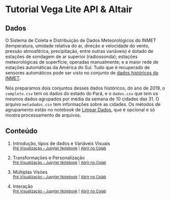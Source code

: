 # Tutorial Vega Lite API & Altair


## Dados

O Sistema de Coleta e Distribuição de Dados Meteorológicos do INMET (temperatura, umidade relativa do ar, direção e velocidade do vento, pressão atmosférica, precipitação, entre outras variáveis) é dotado de estações de sondagem de ar superior (radiossonda); estações meteorológicas de superfície, operadas manualmente; e a maior rede de estações automáticas da América do Sul. Tudo que é recuperado de sensores automáticos pode ser visto no conjunto de [dados históricos do INMET](https://portal.inmet.gov.br/dadoshistoricos).

Nós preparamos dois conjuntos desses dados históricos, do ano de 2019, o `completo.csv` tem os dados do estado do Pará, e o `dados.csv` que tem os mesmos dados agrupados por média da semana de 10 cidades das 31. O arquivo `metadados.csv` tem informações sobre as cidades. Os métodos de agrupamento estão no notebook de [Limpar Dados](), que é opcional e só mostra processamento de arquivos.


## Conteúdo

1. Introdução, tipos de dados e Variáveis Visuais <br/>
   <small>
     [Pré Visualização - Jupyter Notebook](https://nbviewer.jupyter.org/github/tiagodavi70/vl-altair-tutorial/blob/fe19f55f0d595e07fe722822a1c4da515f46cc17/1_Introducao.ipynb) |
     [Abrir no Colab](https://colab.research.google.com/github/tiagodavi70/vl-altair-tutorial/blob/master/1_Introducao.ipynb)
   </small>

2. Transformações e Personalização <br/>
   <small>
     [Pré Visualização - Jupyter Notebook](https://nbviewer.jupyter.org/github/tiagodavi70/vl-altair-tutorial/blob/fe19f55f0d595e07fe722822a1c4da515f46cc17/2_Dados.ipynb) |
     [Abrir no Colab](https://colab.research.google.com/github/tiagodavi70/vl-altair-tutorial/blob/master/2_Dados.ipynb)
   </small>

3. Múltiplas Visões<br/>
   <small>
     [Pré Visualização - Jupyter Notebook](https://nbviewer.jupyter.org/github/tiagodavi70/vl-altair-tutorial/blob/fe19f55f0d595e07fe722822a1c4da515f46cc17/3_Visoes.ipynb) |
     [Abrir no Colab](https://colab.research.google.com/github/tiagodavi70/vl-altair-tutorial/blob/master/3_Visoes.ipynb)
   </small>

4. Interação<br/>
   <small>
     [Pré Visualização - Jupyter Notebook](https://nbviewer.jupyter.org/github/tiagodavi70/vl-altair-tutorial/blob/fe19f55f0d595e07fe722822a1c4da515f46cc17/4_Interacao.ipynb) |
     [Abrir no Colab](https://colab.research.google.com/github/tiagodavi70/vl-altair-tutorial/blob/master/4_Interacao.ipynb)
   </small>
